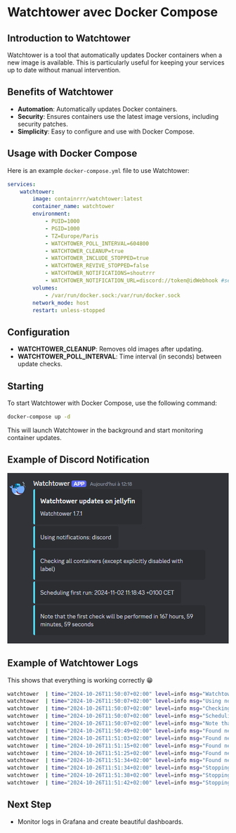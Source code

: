 # Watchtower avec Docker Compose

## Introduction to Watchtower

Watchtower is a tool that automatically updates Docker containers when a new image is available. This is particularly useful for keeping your services up to date without manual intervention.

## Benefits of Watchtower

- **Automation**: Automatically updates Docker containers.
- **Security**: Ensures containers use the latest image versions, including security patches.
- **Simplicity**: Easy to configure and use with Docker Compose.

## Usage with Docker Compose

Here is an example `docker-compose.yml` file to use Watchtower:

```yaml
services:
    watchtower:
        image: containrrr/watchtower:latest
        container_name: watchtower
        environment:
            - PUID=1000
            - PGID=1000
            - TZ=Europe/Paris
            - WATCHTOWER_POLL_INTERVAL=604800
            - WATCHTOWER_CLEANUP=true
            - WATCHTOWER_INCLUDE_STOPPED=true
            - WATCHTOWER_REVIVE_STOPPED=false
            - WATCHTOWER_NOTIFICATIONS=shoutrrr
            - WATCHTOWER_NOTIFICATION_URL=discord://token@idWebhook #send notifications to discord
        volumes:
            - /var/run/docker.sock:/var/run/docker.sock
        network_mode: host
        restart: unless-stopped
```

## Configuration

- **WATCHTOWER_CLEANUP**: Removes old images after updating.
- **WATCHTOWER_POLL_INTERVAL**: Time interval (in seconds) between update checks.

## Starting

To start Watchtower with Docker Compose, use the following command:

```sh
docker-compose up -d
```

This will launch Watchtower in the background and start monitoring container updates.

## Example of Discord Notification

![alt text](image.png)

## Example of Watchtower Logs

This shows that everything is working correctly 😁

```sh
watchtower  | time="2024-10-26T11:50:07+02:00" level=info msg="Watchtower 1.7.1"
watchtower  | time="2024-10-26T11:50:07+02:00" level=info msg="Using notifications: discord"
watchtower  | time="2024-10-26T11:50:07+02:00" level=info msg="Checking all containers (except explicitly disabled with label)"
watchtower  | time="2024-10-26T11:50:07+02:00" level=info msg="Scheduling first run: 2024-10-26 11:50:37 +0200 CEST"
watchtower  | time="2024-10-26T11:50:07+02:00" level=info msg="Note that the first check will be performed in 29 seconds"
watchtower  | time="2024-10-26T11:50:49+02:00" level=info msg="Found new linuxserver/qbittorrent:latest image (6c3b6525afc6)"
watchtower  | time="2024-10-26T11:51:03+02:00" level=info msg="Found new lscr.io/linuxserver/sonarr:latest image (c709862c93ab)"
watchtower  | time="2024-10-26T11:51:15+02:00" level=info msg="Found new lscr.io/linuxserver/radarr:latest image (8e0c38c89940)"
watchtower  | time="2024-10-26T11:51:25+02:00" level=info msg="Found new lscr.io/linuxserver/prowlarr:latest image (5e33f5354db2)"
watchtower  | time="2024-10-26T11:51:34+02:00" level=info msg="Found new vaultwarden/server:latest image (132bbed157fd)"
watchtower  | time="2024-10-26T11:51:34+02:00" level=info msg="Stopping /prowlarr (712adc31b10c) with SIGTERM"
watchtower  | time="2024-10-26T11:51:38+02:00" level=info msg="Stopping /radarr (1c705d00a911) with SIGTERM"
watchtower  | time="2024-10-26T11:51:42+02:00" level=info msg="Stopping /sonarr (8cb182770c3a) with SIGTERM"
```

## Next Step

- Monitor logs in Grafana and create beautiful dashboards.

